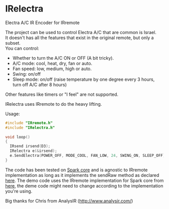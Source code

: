 IRelectra
=========

Electra A/C IR Encoder for IRremote

The project can be used to control Electra A/C that are common is Israel.<br>
It doesn't has all the features that exist in the original remote, but only a subset.<br>
You can control: <br>
<ul>
<li> Whether to turn the A/C ON or OFF (A bit tricky). </li>
<li> A/C mode: cool, heat, dry, fan or auto. </li>
<li> Fan speed: low, medium, high or auto. </li>
<li> Swing: on/off </li>
<li> Sleep mode: on/off (raise temperature by one degree every 3 hours, turn off A/C after 8 hours) </li>
</ul>

Other features like timers or "I feel" are not supported.

IRelectra uses IRremote to do the heavy lifting.

Usage:

```cpp
#include "IRremote.h"
#include "IRelectra.h"
  
void loop()
{
  IRsend irsend(D3);
  IRelectra e(&irsend);
  e.SendElectra(POWER_OFF, MODE_COOL, FAN_LOW, 24, SWING_ON, SLEEP_OFF);
}
```

The code has been tested on [Spark core](www.spark.io) and is agnostic to IRremote implementation as long as it implements the sendRaw method as declared [here](https://github.com/shirriff/Arduino-IRremote/blob/master/IRremote.h).
The demo code uses the IRremote implementation for Spark core from [here](https://github.com/qwertzguy/Spark-Core-IRremote/), the deme code might need to change according to the implementation you're using.


Big thanks for Chris from AnalysIR (http://www.analysir.com/)
